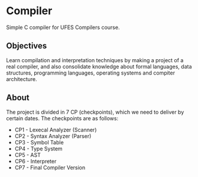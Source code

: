 # Compiler

Simple C compiler for UFES Compilers course.

## Objectives

Learn compilation and interpretation techniques by making a project of a real compiler,
and also consolidate knowledge about formal languages, data structures, programming languages,
operating systems and compiter architecture.

## About

The project is divided in 7 CP (checkpoints), which we need to deliver by certain dates.
The checkpoints are as follows:

- CP1 - Lexecal Analyzer (Scanner)
- CP2 - Syntax Analyzer (Parser)
- CP3 - Symbol Table
- CP4 - Type System
- CP5 - AST
- CP6 - Interpreter
- CP7 - Final Compiler Version
